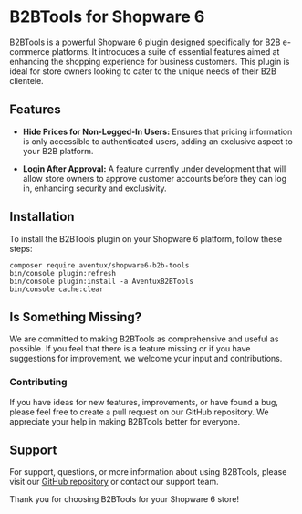 
# B2BTools for Shopware 6

  

B2BTools is a powerful Shopware 6 plugin designed specifically for B2B e-commerce platforms. It introduces a suite of essential features aimed at enhancing the shopping experience for business customers. This plugin is ideal for store owners looking to cater to the unique needs of their B2B clientele.

  

## Features

  

-  **Hide Prices for Non-Logged-In Users:** Ensures that pricing information is only accessible to authenticated users, adding an exclusive aspect to your B2B platform.

-  **Login After Approval:** A feature currently under development that will allow store owners to approve customer accounts before they can log in, enhancing security and exclusivity.

  

## Installation

  

To install the B2BTools plugin on your Shopware 6 platform, follow these steps:

``` 
composer require aventux/shopware6-b2b-tools
bin/console plugin:refresh
bin/console plugin:install -a AventuxB2BTools
bin/console cache:clear
```
  

## Is Something Missing?

  

We are committed to making B2BTools as comprehensive and useful as possible. If you feel that there is a feature missing or if you have suggestions for improvement, we welcome your input and contributions.

  

### Contributing

  

If you have ideas for new features, improvements, or have found a bug, please feel free to create a pull request on our GitHub repository. We appreciate your help in making B2BTools better for everyone.

  

## Support

  

For support, questions, or more information about using B2BTools, please visit our [GitHub repository](https://github.com/aventux/shopware6-b2b-tools) or contact our support team.

  

Thank you for choosing B2BTools for your Shopware 6 store!
